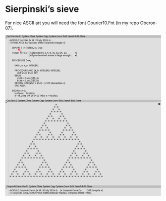 # Sierpinski’s sieve

For nice ASCII art you will need the font Courier10.Fnt (in my repo Oberon-07).

![](SierStar.png)
